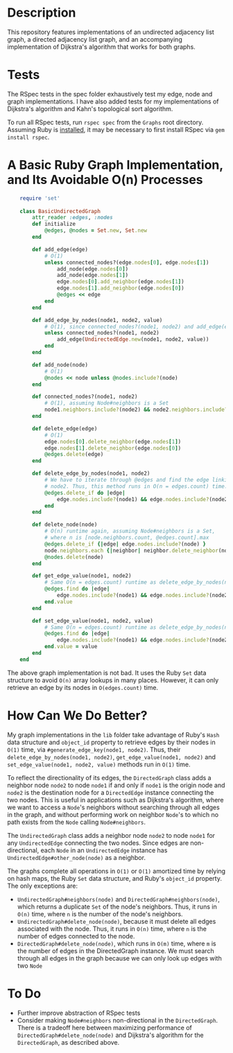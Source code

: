 # Description

This repository features implementations of an undirected adjacency list
graph, a directed adjacency list graph, and an accompanying implementation of 
Dijkstra's algorithm that works for both graphs.

# Tests

The RSpec tests in the spec folder exhaustively test my edge, node and graph 
implementations. I have also added tests for my implementations of 
Dijkstra's algorithm and Kahn's topological sort algorithm.

To run all RSpec tests, run `rspec spec` from the `Graphs` root directory. 
Assuming Ruby is [installed](https://github.com/rbenv/rbenv), it may be 
necessary to first install RSpec via `gem install rspec`.

# A Basic Ruby Graph Implementation, and Its Avoidable O(n) Processes

```ruby
	require 'set'
	
	class BasicUndirectedGraph
		attr_reader :edges, :nodes
		def initialize
			@edges, @nodes = Set.new, Set.new
		end

		def add_edge(edge)
			# O(1)
			unless connected_nodes?(edge.nodes[0], edge.nodes[1])
				add_node(edge.nodes[0])
				add_node(edge.nodes[1])
				edge.nodes[0].add_neighbor(edge.nodes[1])
				edge.nodes[1].add_neighbor(edge.nodes[0])
				@edges << edge
			end
		end

		def add_edge_by_nodes(node1, node2, value)
			# O(1), since connected_nodes?(node1, node2) and add_edge(edge) are O(1)
			unless connected_nodes?(node1, node2)
				add_edge(UndirectedEdge.new(node1, node2, value))
			end
		end

		def add_node(node)
			# O(1)
			@nodes << node unless @nodes.include?(node)
		end

		def connected_nodes?(node1, node2)
			# O(1), assuming Node#neighbors is a Set
			node1.neighbors.include?(node2) && node2.neighbors.include?(node1)
		end

		def delete_edge(edge)
			# O(1)
			edge.nodes[0].delete_neighbor(edge.nodes[1])
			edge.nodes[1].delete_neighbor(edge.nodes[0])
			@edges.delete(edge)
		end

		def delete_edge_by_nodes(node1, node2)
			# We have to iterate through @edges and find the edge linking node1 and
			# node2. Thus, this method runs in O(n = edges.count) time.
			@edges.delete_if do |edge| 
				edge.nodes.include?(node1) && edge.nodes.include?(node2)
			end
		end

		def delete_node(node)
			# O(n) runtime again, assuming Node#neighbors is a Set,
			# where n is [node.neighbors.count, @edges.count].max
			@edges.delete_if {|edge| edge.nodes.include?(node) }
			node.neighbors.each {|neighbor| neighbor.delete_neighbor(node) }
			@nodes.delete(node)
		end

		def get_edge_value(node1, node2)
			# Same O(n = edges.count) runtime as delete_edge_by_nodes(node1, node2)
			@edges.find do |edge| 
				edge.nodes.include?(node1) && edge.nodes.include?(node2)
			end.value
		end

		def set_edge_value(node1, node2, value)
			# Same O(n = edges.count) runtime as delete_edge_by_nodes(node1, node2)
			@edges.find do |edge| 
				edge.nodes.include?(node1) && edge.nodes.include?(node2)
			end.value = value
		end
	end
```

The above graph implementation is not bad. It uses the Ruby `Set` data structure 
to avoid `O(n)` array lookups in many places. However, it can only retrieve an 
edge by its nodes in `O(edges.count)` time.

# How Can We Do Better?  

My graph implementations in the `lib` folder take advantage of Ruby's `Hash` 
data structure and `object_id` property to retrieve edges by their nodes in 
`O(1)` time, via `#generate_edge_key(node1, node2)`. Thus, their 
`delete_edge_by_nodes(node1, node2)`, `get_edge_value(node1, node2)` and 
`set_edge_value(node1, node2, value)` methods run in `O(1)` time.

To reflect the directionality of its edges, the `DirectedGraph` class adds a 
neighbor node `node2` to node `node1` if and only if `node1` is the origin node 
and `node2` is the destination node for a `DirectedEdge` instance connecting the 
two nodes. This is useful in applications such as Dijkstra's algorithm, where we 
want to access a `Node`'s neighbors without searching through all edges in the 
graph, and without performing work on neighbor `Node`'s to which no path exists 
from the `Node` calling `Node#neighbors`.

The `UndirectedGraph` class adds a neighbor node `node2` to node `node1` for any 
`UndirectedEdge` connecting the two nodes. Since edges are non-directional, each 
`Node` in an `UndirectedEdge` instance has `UndirectedEdge#other_node(node)` as 
a neighbor.

The graphs complete all operations in `O(1)` or `O(1)` amortized time by relying 
on hash maps, the Ruby `Set` data structure, and Ruby's `object_id` property. 
The only exceptions are:
* `UndirectedGraph#neighbors(node)` and `DirectedGraph#neighbors(node)`, which 
returns a duplicate `Set` of the node's neighbors. Thus, it runs in `O(n)` time, 
where `n` is the number of the node's neighbors.
* `UndirectedGraph#delete_node(node)`, because it must delete all 
edges associated with the node. Thus, it runs in `O(n)` time, where `n` is the 
number of edges connected to the node.
* `DirectedGraph#delete_node(node)`, which runs in `O(m)` time, where `m` is the 
number of edges in the DirectedGraph instance. We must search through all edges 
in the graph because we can only look up edges with two `Node`

# To Do

* Further improve abstraction of RSpec tests
* Consider making `Node#neighbors` non-directional in the `DirectedGraph`. 
There is a tradeoff here between maximizing performance of 
`DirectedGraph#delete_node(node)` and Dijkstra's algorithm for the 
`DirectedGraph`, as described above.
